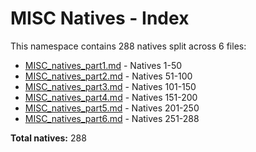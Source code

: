 # MISC Natives - Index

This namespace contains 288 natives split across 6 files:

- [MISC_natives_part1.md](MISC_natives_part1.md) - Natives 1-50
- [MISC_natives_part2.md](MISC_natives_part2.md) - Natives 51-100
- [MISC_natives_part3.md](MISC_natives_part3.md) - Natives 101-150
- [MISC_natives_part4.md](MISC_natives_part4.md) - Natives 151-200
- [MISC_natives_part5.md](MISC_natives_part5.md) - Natives 201-250
- [MISC_natives_part6.md](MISC_natives_part6.md) - Natives 251-288

**Total natives:** 288
